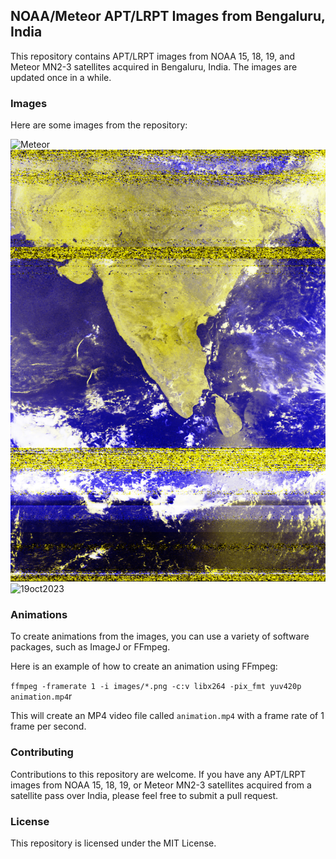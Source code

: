 ## NOAA/Meteor APT/LRPT Images from Bengaluru, India

This repository contains APT/LRPT images from NOAA 15, 18, 19, and Meteor MN2-3 satellites acquired in Bengaluru, India. The images are updated once in a while.


### Images

Here are some images from the repository:

![Meteor](meteor/meteor_13_oct_2023_comp.png)
![26oct2023](26oct2023/noaa19_fcc.png)
![19oct2023](19oct2023/fcc_noaa_18_oct19_2023.png)


### Animations

To create animations from the images, you can use a variety of software packages, such as ImageJ or FFmpeg.

Here is an example of how to create an animation using FFmpeg:


``` ffmpeg -framerate 1 -i images/*.png -c:v libx264 -pix_fmt yuv420p animation.mp4 ```r


This will create an MP4 video file called `animation.mp4` with a frame rate of 1 frame per second.

### Contributing

Contributions to this repository are welcome. If you have any APT/LRPT images from NOAA 15, 18, 19, or Meteor MN2-3 satellites acquired from a satellite pass over India, please feel free to submit a pull request.

### License

This repository is licensed under the MIT License.
